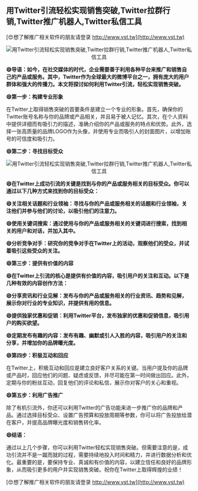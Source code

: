 ## **用Twitter引流轻松实现销售突破,Twitter拉群行销,Twitter推广机器人,Twitter私信工具**

[😍想了解推广相关软件的朋友请登录 http://www.vst.tw](http://www.vst.tw)

 <center><img src="https://vst.tw/MP4/tuiguang/png/5.png" alt="用Twitter引流轻松实现销售突破,Twitter拉群行销,Twitter推广机器人,Twitter私信工具"></center>

**😄导语：如今，在社交媒体的时代，企业需要善于利用各种平台来推广和销售自己的产品或服务。其中，Twitter作为全球最大的微博平台之一，拥有庞大的用户群体和强大的传播力。本文将探讨如何利用Twitter引流，轻松实现销售突破。**

**😄第一步：构建专业形象**

在Twitter上取得销售突破的首要条件是建立一个专业的形象。首先，确保你的Twitter账号名称与你的品牌或产品相关，并且易于被人记忆。其次，在个人资料中提供详细而有吸引力的描述，准确介绍你的产品或服务的特点和优势。此外，选择一张高质量的品牌LOGO作为头像，并使用专业而吸引人的封面图片，以增加账号的可信度和吸引力。

**😄第二步：寻找目标受众**

 <center><img src="https://vst.tw/MP4/tuiguang/png/0.png" alt="用Twitter引流轻松实现销售突破,Twitter拉群行销,Twitter推广机器人,Twitter私信工具"></center>

**😄在Twitter上成功引流的关键是找到与你的产品或服务相关的目标受众。你可以通过以下几种方式来找到你的目标受众：**

**😄关注相关话题和行业领袖：寻找与你的产品或服务相关的话题和行业领袖，关注他们并参与他们的讨论，以吸引他们的注意力。**

**😄使用关键词搜索：通过使用与你的产品或服务相关的关键词进行搜索，找到相关的用户和对话，并加入其中。**

**😄分析竞争对手：研究你的竞争对手在Twitter上的活动，观察他们的受众，并试着吸引这些受众的关注。**

**😄第三步：提供有价值的内容**

**😄在Twitter上引流的核心是提供有价值的内容，吸引用户的关注和互动。以下是几种有效的内容创作方法：**

**😄分享资讯和行业见解：发布与你的产品或服务相关的行业资讯、趋势和见解，展示你对行业的专业知识，并提供有用的信息。**

**😄提供独家优惠和促销：利用Twitter平台，发布独家的优惠和促销信息，吸引用户的购买欲望。**

**😄定期发布有趣的内容：发布有趣、幽默或引人入胜的内容，吸引用户的关注和分享，并增加你的品牌曝光度。**

**😄第四步：积极互动和回应**

在Twitter上，积极互动和回应是建立良好客户关系的关键。当用户提及你的品牌或产品时，回应他们的问题、疑虑或反馈，并尽可能在第一时间做出回应。此外，定期与你的粉丝互动，回复他们的评论和私信，展示你对客户的关心和重视。

**😄第五步：利用广告推广**

除了有机引流外，你还可以利用Twitter的广告功能来进一步推广你的品牌和产品。通过选择目标受众、设置广告预算和投放周期等参数，你可以将广告投放给潜在客户，并提高品牌曝光度和销售转化率。

**😄结语：**

通过以上几个步骤，你可以利用Twitter轻松实现销售突破。但需要注意的是，成功引流并不是一蹴而就的过程，需要持续地投入时间和精力，并进行数据分析和优化。最重要的是，要保持专业、真诚和有价值的内容，以建立信任和良好的品牌形象，从而吸引更多的用户并实现销售突破。祝你在Twitter上取得辉煌的业绩！

[😍想了解推广相关软件的朋友请登录 http://www.vst.tw](http://www.vst.tw)



